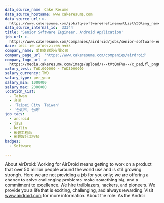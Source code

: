 ```yaml
---
data_source_name: Cake Resume
data_source_hostname: www.cakeresume.com
data_source_url: >-
  https://www.cakeresume.com/jobs?q=software&refinementList%5Blang_name%5D%5B0%5D=English&refinementList%5Bsalary_type%5D=per_year&range%5Bsalary_range%5D%5Bmin%5D=1000000&page=2
data_source_internal_id: '33344'
title: 'Senior Software Engineer, Android Application'
job_url: >-
  https://www.cakeresume.com/companies/airdroid/jobs/senior-software-engineer-android-application
date: 2021-10-18T09:21:05.995Z
company_name: 愛爾卓資訊有限公司
company_page_url: 'https://www.cakeresume.com/companies/airdroid'
company_logo_url: >-
  https://media.cakeresume.com/image/upload/s--tVtQmFVu--/c_pad,fl_png8,h_200,w_200/v1634115354/p0d0ziqhvh838gix4b1e.png
salary_text: TWD1000000 - TWD2000000
salary_currency: TWD
salary_type: per_year
salary_min: 1000000
salary_max: 2000000
location_list:
  - Taiwan
  - 台灣
  - 'Taipei City, Taiwan'
  - '台北市, 台灣'
job_tags:
  - android
  - java
  - kotlin
  - 軟體工程師
  - 軟體設計工程師
badges:
  - Software

---
```


About AirDroid: Working for AirDroid means getting to work on a product that over 50 million people around the world use and is still growing strongly. Here we are not providing a job for you only; we are offering a chance to solve challenging problems, make something big, and a commitment to excellence. We hire trailblazers, hackers, and pioneers. We provide you a life that is exciting, challenging, and always rewarding. Visit www.airdroid.com for more information. About the role: As the Androi